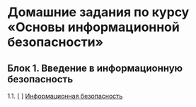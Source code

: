 # Домашние задания по курсу «Основы информационной безопасности»

## Блок 1. Введение в информационную безопасность

1.1. [ ] [Информационная безопасность](01_information-security)

